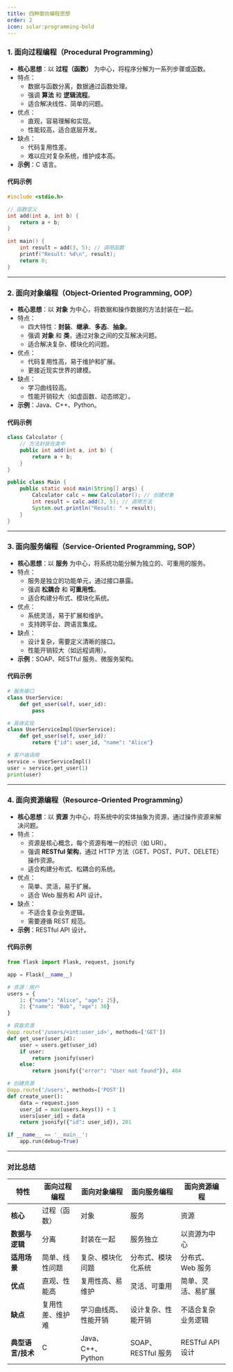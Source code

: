 ```yaml
---
title: 四种面向编程思想
order: 2
icon: solar:programming-bold
---
```


### **1. 面向过程编程（Procedural Programming）**

- **核心思想**：以 **过程（函数）** 为中心，将程序分解为一系列步骤或函数。
- 特点：
  - 数据与函数分离，数据通过函数处理。
  - 强调 **算法** 和 **逻辑流程**。
  - 适合解决线性、简单的问题。
- 优点：
  - 直观，容易理解和实现。
  - 性能较高，适合底层开发。
- 缺点：
  - 代码复用性差。
  - 难以应对复杂系统，维护成本高。
- **示例**：C 语言。

#### **代码示例**

```c
#include <stdio.h>

// 函数定义
int add(int a, int b) {
    return a + b;
}

int main() {
    int result = add(3, 5); // 调用函数
    printf("Result: %d\n", result);
    return 0;
}
```

------

### **2. 面向对象编程（Object-Oriented Programming, OOP）**

- **核心思想**：以 **对象** 为中心，将数据和操作数据的方法封装在一起。
- 特点：
  - 四大特性：**封装**、**继承**、**多态**、**抽象**。
  - 强调 **对象** 和 **类**，通过对象之间的交互解决问题。
  - 适合解决复杂、模块化的问题。
- 优点：
  - 代码复用性高，易于维护和扩展。
  - 更接近现实世界的建模。
- 缺点：
  - 学习曲线较高。
  - 性能开销较大（如虚函数、动态绑定）。
- **示例**：Java、C++、Python。

#### **代码示例**

```java
class Calculator {
    // 方法封装在类中
    public int add(int a, int b) {
        return a + b;
    }
}

public class Main {
    public static void main(String[] args) {
        Calculator calc = new Calculator(); // 创建对象
        int result = calc.add(3, 5); // 调用方法
        System.out.println("Result: " + result);
    }
}
```

------

### **3. 面向服务编程（Service-Oriented Programming, SOP）**

- **核心思想**：以 **服务** 为中心，将系统功能分解为独立的、可重用的服务。
- 特点：
  - 服务是独立的功能单元，通过接口暴露。
  - 强调 **松耦合** 和 **可重用性**。
  - 适合构建分布式、模块化系统。
- 优点：
  - 系统灵活，易于扩展和维护。
  - 支持跨平台、跨语言集成。
- 缺点：
  - 设计复杂，需要定义清晰的接口。
  - 性能开销较大（如远程调用）。
- **示例**：SOAP、RESTful 服务、微服务架构。

#### **代码示例**

```python
# 服务接口
class UserService:
    def get_user(self, user_id):
        pass

# 具体实现
class UserServiceImpl(UserService):
    def get_user(self, user_id):
        return {"id": user_id, "name": "Alice"}

# 客户端调用
service = UserServiceImpl()
user = service.get_user(1)
print(user)
```

------

### **4. 面向资源编程（Resource-Oriented Programming）**

- **核心思想**：以 **资源** 为中心，将系统中的实体抽象为资源，通过操作资源来解决问题。
- 特点：
  - 资源是核心概念，每个资源有唯一的标识（如 URI）。
  - 强调 **RESTful 架构**，通过 HTTP 方法（GET、POST、PUT、DELETE）操作资源。
  - 适合构建分布式、松耦合的系统。
- 优点：
  - 简单、灵活，易于扩展。
  - 适合 Web 服务和 API 设计。
- 缺点：
  - 不适合复杂业务逻辑。
  - 需要遵循 REST 规范。
- **示例**：RESTful API 设计。

#### **代码示例**

```python
from flask import Flask, request, jsonify

app = Flask(__name__)

# 资源：用户
users = {
    1: {"name": "Alice", "age": 25},
    2: {"name": "Bob", "age": 30}
}

# 获取资源
@app.route('/users/<int:user_id>', methods=['GET'])
def get_user(user_id):
    user = users.get(user_id)
    if user:
        return jsonify(user)
    else:
        return jsonify({"error": "User not found"}), 404

# 创建资源
@app.route('/users', methods=['POST'])
def create_user():
    data = request.json
    user_id = max(users.keys()) + 1
    users[user_id] = data
    return jsonify({"id": user_id}), 201

if __name__ == '__main__':
    app.run(debug=True)
```

------

### **对比总结**

| 特性              | 面向过程编程     | 面向对象编程         | 面向服务编程       | 面向资源编程       |
| ----------------- | ---------------- | -------------------- | ------------------ | ------------------ |
| **核心**          | 过程（函数）     | 对象                 | 服务               | 资源               |
| **数据与逻辑**    | 分离             | 封装在一起           | 服务独立           | 以资源为中心       |
| **适用场景**      | 简单、线性问题   | 复杂、模块化问题     | 分布式、模块化系统 | 分布式、Web 服务   |
| **优点**          | 直观、性能高     | 复用性高、易维护     | 灵活、可重用       | 简单、灵活、易扩展 |
| **缺点**          | 复用性差、维护难 | 学习曲线高、性能开销 | 设计复杂、性能开销 | 不适合复杂业务逻辑 |
| **典型语言/技术** | C                | Java、C++、Python    | SOAP、RESTful 服务 | RESTful API 设计   |